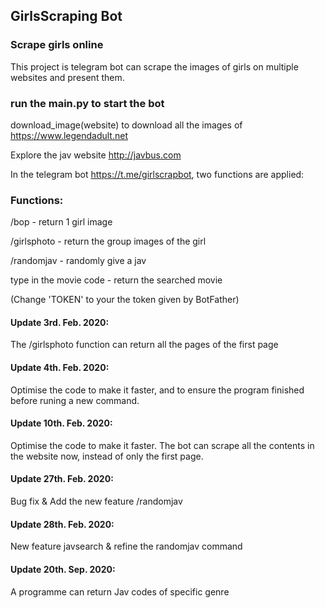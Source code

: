## GirlsScraping Bot

### Scrape girls online

This project is telegram bot can scrape the images of girls on multiple websites and present them.

### run the main.py to start the bot

download_image(website) to download all the images of https://www.legendadult.net

Explore the jav website http://javbus.com

In the telegram bot https://t.me/girlscrapbot, two functions are applied:

### Functions: 

/bop - return 1 girl image

/girlsphoto - return the group images of the girl

/randomjav - randomly give a jav

type in the movie code - return the searched movie

(Change 'TOKEN' to your the token given by BotFather)

#### Update 3rd. Feb. 2020:
 The /girlsphoto function can return all the pages of the first page

#### Update 4th. Feb. 2020:
 Optimise the code to make it faster, and to ensure the program finished before runing a new command.

#### Update 10th. Feb. 2020:
 Optimise the code to make it faster. The bot can scrape all the contents in the website now, instead of only the first page.

#### Update 27th. Feb. 2020:
 Bug fix & Add the new feature /randomjav
 
#### Update 28th. Feb. 2020:
 New feature javsearch & refine the randomjav command

#### Update 20th. Sep. 2020:
 A programme can return Jav codes of specific genre
